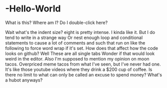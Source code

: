 # -Hello-World
What is this? Where am I?
Do I double-click here?

Wait what's the indent size?
	eight is pretty intense.
		I kinda like it.
			But I do tend to write in a strange way
				Or nest enough loop and conditional statements to cause
					a lot of comments and such that run on like the following to force word wrap if it's set. How does that affect how the code looks on github?
								Well
									These are all single tabs
										Wonder if that would look weird in the editor.
											Also I'm supposed to mention my opinion on moon tacos. Overpriced meme tacos from what I've seen, but I've never had one. It's like those youtube videos where they drink a $200 cup of coffee. Is there no limit to what can only be called an excuse to spend money? What's a hubot anyways?
